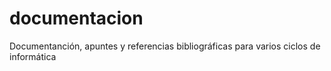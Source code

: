 # documentacion
Documentanción, apuntes y referencias bibliográficas para varios ciclos de informática

